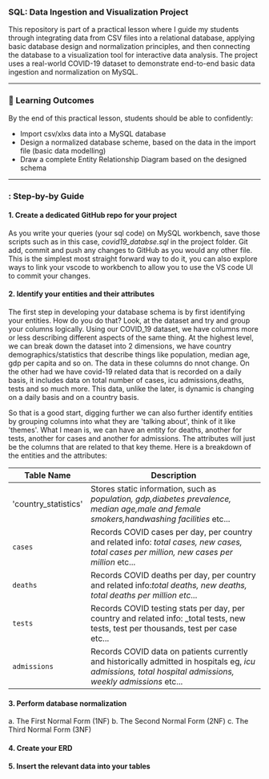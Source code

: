 ### SQL: Data Ingestion and Visualization Project

This repository is part of a practical lesson where I guide my students through integrating data from CSV files into a relational database, applying basic database design and normalization principles, and then connecting the database to a visualization tool for interactive data analysis. The project uses a real-world COVID-19 dataset to demonstrate end-to-end basic data ingestion and normalization on MySQL.
___

### 📖 Learning Outcomes
By the end of this practical lesson, students should be able to confidently:
- Import csv/xlxs data into a MySQL database
- Design a normalized database scheme, based on the data in the import file (basic data modelling)
- Draw a complete Entity Relationship Diagram based on the designed schema
___
### :  Step-by-by Guide
#### **1. Create a dedicated GitHub repo for your project**
As you write your queries (your sql code) on MySQL workbench, save those scripts such as in this case, _covid19_databse.sql_ in the project folder. Git add, commit and push any changes to GitHub as you would any other file. This is the simplest most straight forward way to do it, you can also explore ways to link your vscode to workbench to allow you to use the VS code UI to commit your changes.

#### **2. Identify your entities and their attributes**
The first step in developing your database schema is by first identifying your entities. How do you do that? Look, at the dataset and try and group your columns logically. Using our COVID_19 dataset, we have columns more or less describing different aspects of the same thing. At the highest level, we can break down the dataset into 2 dimensions, we have country demographics/statistics that describe things like population, median age, gdp per capita and so on. The data in these columns do nnot change. On the other had we have covid-19 related data that is recorded on a daily basis, it includes data on total number of cases, icu admissions,deaths, tests and so much more. This data, unlike the later, is dynamic is changing on a daily basis and on a country basis.

So that is a good start, digging further we can also further identify entities by grouping columns into what they are 'talking about', think of it like 'themes'. What I mean is, we can have an entity for deaths, another for tests, another for cases and another for admissions. The attributes will just be the columns that are related to that key theme. Here is a breakdown of the entities and the attributes:

| Table Name     | Description                              |
|----------------|------------------------------------------|
| 'country_statistics'   | Stores static information, such as _population, gdp,diabetes prevalence, median age,male and female smokers,handwashing facilities_ etc...|
| `cases`        | Records COVID cases per day, per country and related info: _total cases, new cases, total cases per million, new cases per million_ etc...|
| `deaths`    | Records COVID deaths per day, per country and related info:_total deaths, new deaths, total deaths per million etc_...|
|`tests`  |Records COVID testing stats per day, per country and related info: _total tests, new tests, test per thousands, test per case etc...|
|`admissions` | Records COVID data on patients currently and historically admitted in hospitals eg, _icu admissions, total hospital admissions, weekly admissions_ etc...|

#### **3. Perform database normalization**
a. The First Normal Form (1NF)
b. The Second Normal Form (2NF)
c. The Third Normal Form (3NF)

#### **4. Create your ERD**
#### **5. Insert the relevant data into your tables**
